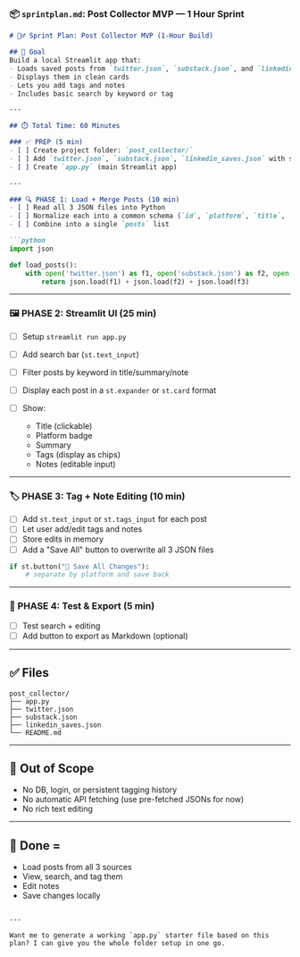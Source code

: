### 📦 `sprintplan.md`: Post Collector MVP — 1 Hour Sprint

````markdown
# 🏃‍♂️ Sprint Plan: Post Collector MVP (1-Hour Build)

## 🎯 Goal
Build a local Streamlit app that:
- Loads saved posts from `twitter.json`, `substack.json`, and `linkedin_saves.json`
- Displays them in clean cards
- Lets you add tags and notes
- Includes basic search by keyword or tag

---

## ⏱️ Total Time: 60 Minutes

### ✅ PREP (5 min)
- [ ] Create project folder: `post_collector/`
- [ ] Add `twitter.json`, `substack.json`, `linkedin_saves.json` with sample data
- [ ] Create `app.py` (main Streamlit app)

---

### 🔍 PHASE 1: Load + Merge Posts (10 min)
- [ ] Read all 3 JSON files into Python
- [ ] Normalize each into a common schema (`id`, `platform`, `title`, `summary`, `tags`, `note`, `url`, `saved_at`)
- [ ] Combine into a single `posts` list

```python
import json

def load_posts():
    with open('twitter.json') as f1, open('substack.json') as f2, open('linkedin_saves.json') as f3:
        return json.load(f1) + json.load(f2) + json.load(f3)
````

---

### 🖼️ PHASE 2: Streamlit UI (25 min)

* [ ] Setup `streamlit run app.py`
* [ ] Add search bar (`st.text_input`)
* [ ] Filter posts by keyword in title/summary/note
* [ ] Display each post in a `st.expander` or `st.card` format
* [ ] Show:

  * Title (clickable)
  * Platform badge
  * Summary
  * Tags (display as chips)
  * Notes (editable input)

---

### 🏷️ PHASE 3: Tag + Note Editing (10 min)

* [ ] Add `st.text_input` or `st.tags_input` for each post
* [ ] Let user add/edit tags and notes
* [ ] Store edits in memory
* [ ] Add a "Save All" button to overwrite all 3 JSON files

```python
if st.button("💾 Save All Changes"):
    # separate by platform and save back
```

---

### 🧪 PHASE 4: Test & Export (5 min)

* [ ] Test search + editing
* [ ] Add button to export as Markdown (optional)

---

## ✅ Files

```
post_collector/
├── app.py
├── twitter.json
├── substack.json
├── linkedin_saves.json
└── README.md
```

---

## 🚫 Out of Scope

* No DB, login, or persistent tagging history
* No automatic API fetching (use pre-fetched JSONs for now)
* No rich text editing

---

## 🏁 Done =

* Load posts from all 3 sources
* View, search, and tag them
* Edit notes
* Save changes locally

```

---

Want me to generate a working `app.py` starter file based on this plan? I can give you the whole folder setup in one go.
```
